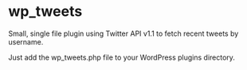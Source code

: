 wp_tweets
=========

Small, single file plugin using Twitter API v1.1 to fetch recent tweets by username.

Just add the wp_tweets.php file to your WordPress plugins directory.
